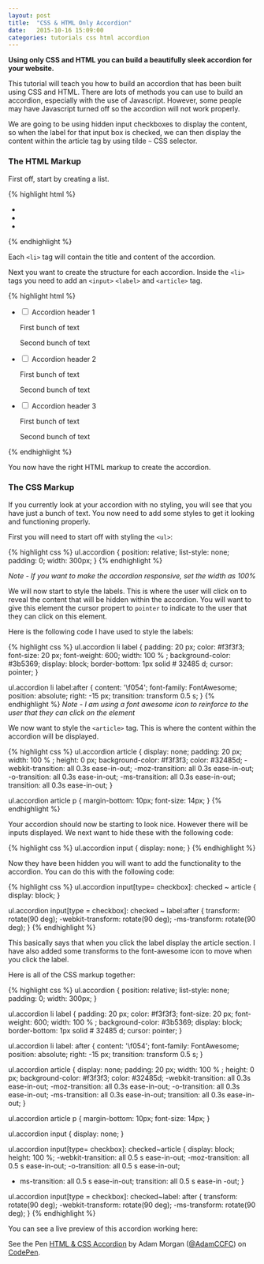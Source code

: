 ```yaml
---
layout: post
title:  "CSS & HTML Only Accordion"
date:   2015-10-16 15:09:00
categories: tutorials css html accordion
---
```


**Using only CSS and HTML you can build a beautifully sleek accordion for your website.**

This tutorial will teach you how to build an accordion that has been built using CSS and HTML. There are lots of methods you can use to build an accordion, especially with the use of Javascript. However, some people may have Javascript turned off so the accordion will not work properly.

We are going to be using hidden input checkboxes to display the content, so when the label for that input box is checked, we can then display the content within the article tag by using tilde `~` CSS selector.

### The HTML Markup

First off, start by creating a list.

{% highlight html %}
  <ul class="accordion">
    <li></li>
    <li></li>
    <li></li>
  </ul>
{% endhighlight %}

Each `<li>` tag will contain the title and content of the accordion.

Next you want to create the structure for each accordion. Inside the `<li>` tags you need to add an `<input>` `<label>` and `<article>` tag.

{% highlight html %}
  <ul class="accordion">
      <li>
          <input type="checkbox" name="checkbox" id="accordion1" value="value">
          <label for="accordion1" class="accordion">Accordion header 1</label>
          <article>
              <p>First bunch of text</p>
              <p>Second bunch of text</p>
          </article>
      </li>
      <li>
          <input type="checkbox" name="checkbox" id="accordion2" value="value">
          <label for="accordion2">Accordion header 2</label>
          <article>
              <p>First bunch of text</p>
              <p>Second bunch of text</p>
          </article>
      </li>
      <li>
          <input type="checkbox" name="checkbox" id="accordion3" value="value">
          <label for="accordion3">Accordion header 3</label>
          <article>
              <p>First bunch of text</p>
              <p>Second bunch of text</p>
          </article>
      </li>
  </ul>
{% endhighlight %}

You now have the right HTML markup to create the accordion.

### The CSS Markup

If you currently look at your accordion with no styling, you will see that you have just a bunch of text. You now need to add some styles to get it looking and functioning properly.

First you will need to start off with styling the `<ul>`:

{% highlight css %}
  ul.accordion {
    position: relative;
    list-style: none;
    padding: 0;
    width: 300px;
  }
{% endhighlight %}

*Note - If you want to make the accordion responsive, set the width as 100%*

We will now start to style the labels. This is where the user will click on to reveal the content that will be hidden within the accordion. You will want to give this element the cursor propert to `pointer` to indicate to the user that they can click on this element.

Here is the following code I have used to style the labels:

{% highlight css %}
  ul.accordion li label {
    padding: 20 px;
    color: #f3f3f3;
    font-size: 20 px;
    font-weight: 600;
    width: 100 % ;
    background-color: #3b5369;
    display: block;
    border-bottom: 1px solid # 32485 d;
    cursor: pointer;
  }

  ul.accordion li label:after {
    content: '\f054';
    font-family: FontAwesome;
    position: absolute;
    right: -15 px;
    transition: transform 0.5 s;
  }
{% endhighlight %}
*Note - I am using a font awesome icon to reinforce to the user that they can click on the element*

We now want to style the `<article>` tag. This is where the content within the accordion will be displayed.

{% highlight css %}
  ul.accordion article {
    display: none;
    padding: 20 px;
    width: 100 % ;
    height: 0 px;
    background-color: #f3f3f3;
    color: #32485d;
    -webkit-transition: all 0.3s ease-in-out;
    -moz-transition: all 0.3s ease-in-out;
    -o-transition: all 0.3s ease-in-out;
    -ms-transition: all 0.3s ease-in-out;
    transition: all 0.3s ease-in-out;
  }

  ul.accordion article p {
    margin-bottom: 10px;
    font-size: 14px;
  }
{% endhighlight %}

Your accordion should now be starting to look nice. However there will be inputs displayed. We next want to hide these with the following code:

{% highlight css %}
  ul.accordion input {
    display: none;
  }
{% endhighlight %}

Now they have been hidden you will want to add the functionality to the accordion. You can do this with the following code:

{% highlight css %}
  ul.accordion input[type= checkbox]: checked ~ article {
    display: block;
  }

  ul.accordion input[type = checkbox]: checked ~ label:after {
    transform: rotate(90 deg);
    -webkit-transform: rotate(90 deg);
    -ms-transform: rotate(90 deg);
  }
{% endhighlight %}

This basically says that when you click the label display the article section. I have also added some transforms to the font-awesome icon to move when you click the label.

Here is all of the CSS markup together:

{% highlight css %}
ul.accordion {
  position: relative;
  list-style: none;
  padding: 0;
  width: 300px;
}

ul.accordion li label {
  padding: 20 px;
  color: #f3f3f3;
  font-size: 20 px;
  font-weight: 600;
  width: 100 % ;
  background-color: #3b5369;
  display: block;
  border-bottom: 1px solid # 32485 d;
  cursor: pointer;
}

ul.accordion li label: after {
  content: '\f054';
  font-family: FontAwesome;
  position: absolute;
  right: -15 px;
  transition: transform 0.5 s;
}

ul.accordion article {
  display: none;
  padding: 20 px;
  width: 100 % ;
  height: 0 px;
  background-color: #f3f3f3;
  color: #32485d;
  -webkit-transition: all 0.3s ease-in-out;
  -moz-transition: all 0.3s ease-in-out;
  -o-transition: all 0.3s ease-in-out;
  -ms-transition: all 0.3s ease-in-out;
  transition: all 0.3s ease-in-out;
}

ul.accordion article p {
  margin-bottom: 10px;
  font-size: 14px;
}

ul.accordion input {
  display: none;
}

ul.accordion input[type= checkbox]: checked~article {
  display: block;
  height: 100 %; -webkit-transition: all 0.5 s ease-in-out; 
  -moz-transition: all 0.5 s ease-in-out; 
  -o-transition: all 0.5 s ease-in-out;
  - ms-transition: all 0.5 s ease-in-out;
  transition: all 0.5 s ease-in -out;
}

ul.accordion input[type = checkbox]: checked~label: after {
  transform: rotate(90 deg);
  -webkit-transform: rotate(90 deg);
  -ms-transform: rotate(90 deg);
}
{% endhighlight %}

You can see a live preview of this accordion working here:

<p data-height="269" data-theme-id="0" data-slug-hash="WQELRE" data-default-tab="result" data-user="AdamCCFC" class='codepen'>See the Pen <a href='http://codepen.io/AdamCCFC/pen/WQELRE/'>HTML & CSS Accordion</a> by Adam Morgan (<a href='http://codepen.io/AdamCCFC'>@AdamCCFC</a>) on <a href='http://codepen.io'>CodePen</a>.</p>
<script async src="//assets.codepen.io/assets/embed/ei.js"></script>
